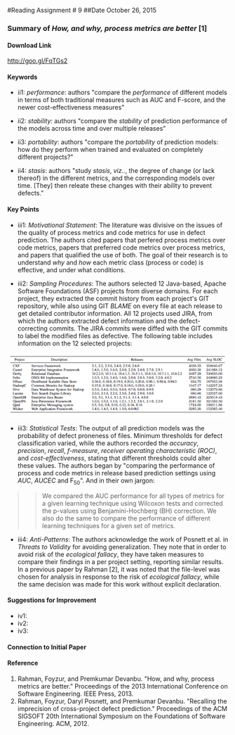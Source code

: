 #Reading Assignment # 9
##Date October 26, 2015 
### Summary of *How, and why, process metrics are better* [1] 

#### Download Link
http://goo.gl/FqTGs2

#### Keywords
* ii1: *performance*: authors "compare the *performance* of different models in terms of both traditional measures such as AUC and F-score, and the newer cost-effectiveness measures"

* ii2: *stability*: authors "compare the *stability* of prediction performance of the models across time and over multiple releases"

* ii3: *portability*: authors "compare the *portability* of prediction models: how do they perform when trained and evaluated on completely different projects?"

* ii4: *stasis*: authors "study *stasis*, *viz..*, the degree of change (or lack thereof) in the different metrics, and the corresponding models over time. [They] then releate these changes with their ability to prevent defects."

#### Key Points
* iii1: *Motivational Statement*: The literature was divisive on the issues of the quality of process metrics and code metrics for use in defect prediction.  The authors cited papers that perfered process metrics over code metrics, papers that preferred code metrics over process metrics, and papers that qualified the use of both.  The goal of their research is to understand *why* and *how* each metric class (process or code) is effective, and under what conditions.

* iii2: *Sampling Procedures*: The authors selected 12 Java-based, Apache Software Foundations (ASF) projects from diverse domains.  For each project, they extracted the commit history from each project's GIT repository, while also using GIT *BLAME* on every file at each release to get detailed contributor information.  All 12 projects used JIRA, from which the authors extracted defect information and the defect-correcting commits.  The JIRA commits were diffed with the GIT commits to label the modified files as defective.  The following table includes information on the 12 selected projects:

![output](projects.png?)

* iii3: *Statistical Tests*: The output of all prediction models was the probability of defect proneness of files.  Minimum thresholds for defect classification varied, while the authors recorded the *accuracy*, *precision*, *recall*, *f-measure*, *receiver operating characteristic (ROC)*, and *cost-effectiveness*, stating that different thresholds could alter these values. The authors began by "comparing the performance of process and code metrics in release based prediction settings using *AUC*, *AUCEC* and F<sub>50</sub>". And in their own jargon:

>> We compared the AUC performance for all types of metrics for a given learning technique using Wilcoxon tests and corrected the p-values using Benjamini-Hochberg (BH) correction. We also do the same to compare the performance of different learning techniques for a given set of metrics.


* iii4: *Anti-Patterns*:  The authors acknowledge the work of Posnett et al. in *Threats to Validity* for avoiding generalization.  They note that in order to avoid risk of the *ecological fallacy*, they have taken measures to compare their findings in a per project setting, reporting similar results.  In a previous paper by Rahman [2], it was noted that the file-level was chosen for analysis in response to the risk of *ecological fallacy*, while the same decision was made for this work without explicit declaration.

#### Suggestions for Improvement 
* iv1: 
* iv2: 
* iv3:

#### Connection to Initial Paper

#### Reference
1. Rahman, Foyzur, and Premkumar Devanbu. "How, and why, process metrics are better." Proceedings of the 2013 International Conference on Software Engineering. IEEE Press, 2013.
2. Rahman, Foyzur, Daryl Posnett, and Premkumar Devanbu. "Recalling the imprecision of cross-project defect prediction." Proceedings of the ACM SIGSOFT 20th International Symposium on the Foundations of Software Engineering. ACM, 2012.
